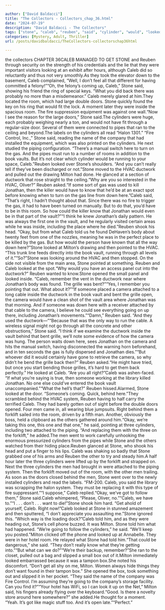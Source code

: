 ```yaml
---

author: ["David Baldacci"]
title: "The Collectors - Collectors_chap_36.html"
date: "2024-07-19"
description: "David Baldacci - The Collectors"
tags: ["stone", "caleb", "reuben", "said", "cylinder", "would", "looked", "jonathan", "one", "vault", "room", "door", "gas", "ductwork", "milton", "camera", "inside", "fire", "hvac", "grille", "behind", "men", "get", "found", "book"]
categories: [Mystery, Adult, Thriller]
url: /posts/davidbaldacci/TheCollectors-collectorschap36html

---
```


the collectors
CHAPTER 36CALEB MANAGED TO GET STONE and Reuben through security on the strength of his credentials and the lie that they were important visitors looking at an exhibit after hours, although Caleb did so reluctantly and thus not very smoothly.As they took the elevator down to the basement, Caleb complained, “Well, I don’t feel all that different for having committed a felony!”“Oh, the felony’s coming up, Caleb,” Stone said, showing his friend the ring of special keys. “What you did back there was probably no more than a misdemeanor.” Caleb merely glared at him.They located the room, which had large double doors. Stone quickly found the key on his ring that would fit the lock. A moment later they were inside the spacious room. The fire suppression equipment was against one wall.“Now I see the reason for the large doors,” Stone said.The cylinders were huge, each probably weighing nearly a ton, and would not have fit through a regular-size door. Several of them were connected to pipes that ran to the ceiling and beyond.The labels on the cylinders all read “Halon 1301.” “Fire Control, Inc.,” Stone said, reading the name of the company that had installed the equipment, which was also printed on the cylinders. He next studied the piping configuration. “There’s a manual switch here to turn on the gas. And the pipes must run to a number of rooms in addition to the book vaults. But it’s not clear which cylinder would be running to your space, Caleb.”Reuben looked over Stone’s shoulders. “And you can’t really tell if they’ve been discharged or not.”Stone moved to the HVAC ductwork and pulled out the drawing Milton had done. He glanced at a section of ductwork that rose straight to the ceiling.“Why are you so interested in the HVAC, Oliver?” Reuben asked.“If some sort of gas was used to kill Jonathan, then the killer would have to know that he’d be at an exact spot before knowing when to turn on the gas line from down here.”Caleb said, “That’s right, I hadn’t thought about that. Since there was no fire to trigger the gas, it had to have been turned on manually. But to do that, you’d have to be in this room. So how could the killer know that Jonathan would even be in that part of the vault?”“I think he knew Jonathan’s daily pattern. He was always the first one in the vault, and he regularly visited certain areas while he was inside, including the place where he died.”Reuben shook his head. “Okay, but from what Caleb told us he found DeHaven’s body about twenty feet from one of the nozzles, meaning he was in the perfect place to be killed by the gas. But how would the person have known that all the way down here?”Stone looked at Milton’s drawing and then pointed to the HVAC. “This trunk line feeds directly into the book vault, running through all levels of it.”“So?”Stone was looking around the HVAC and then stopped. On the side not visible from the main area, Stone pointed at something. Reuben and Caleb looked at the spot.“Why would you have an access panel cut into the ductwork?” Reuben wanted to know.Stone opened the small panel and looked inside. “Caleb, remember the vent in the ductwork near where Jonathan’s body was found. The grille was bent?”“Yes, I remember you pointing that out. What about it?”“If someone placed a camera attached to a long cable inside the ductwork in the book vault and bent the grille open, the camera would have a clean shot of the vault area where Jonathan was that morning. And if someone was down here with a receiver attached by that cable to the camera, I believe he could see everything going on up there, including Jonathan’s movements.”“Damn,” Reuben said. “And they used the ductwork—”“Because that was the only way to run the cable. A wireless signal might not go through all the concrete and other obstructions,” Stone said. “I think if we examine the ductwork inside the vault behind that bent grille, we’ll note some evidence of how the camera was hung. The person waits down here, sees Jonathan on the camera and hits the manual switch, having disconnected the warning horn beforehand, and in ten seconds the gas is fully dispersed and Jonathan dies.”“But whoever did it would certainly have gone to retrieve the camera, so why didn’t he bend the grille back then?” Reuben asked.“He might have tried, but once you start bending those grilles, it’s hard to get them back perfectly.” He looked at Caleb. “Are you all right?”Caleb was ashen-faced. “If what you’re saying is true, then someone working at the library killed Jonathan. No one else could’ve entered the book vault unaccompanied.”“What the hell’s that?” Reuben hissed.Alarmed, Stone looked at the door. “Someone’s coming. Quick, behind here.”They scrambled behind the HVAC system, Reuben having to half carry the terrified Caleb. They had barely gotten out of sight before the double doors opened. Four men came in, all wearing blue jumpsuits. Right behind them a forklift sailed into the room, driven by a fifth man. Another, obviously the boss, held a clipboard as the others gathered around him.“Okay, we’re taking this one, this one and that one,” he said, pointing at three cylinders, including two attached to the piping. “And replacing them with the three on the forklift,” he added.The men went to work carefully unhooking the enormous pressurized cylinders from the pipes while Stone and the others watched from their hiding place.Reuben glanced at Stone, who shook his head and put a finger to his lips. Caleb was shaking so badly that Stone grabbed one of his arms and Reuben the other to try and steady him.A half hour later the three cylinders were lifted up by the forklift and strapped on. Next the three cylinders the men had brought in were attached to the piping system. Then the forklift moved out of the room, with the other men trailing. As soon as the doors closed behind the men, Stone went over to the newly installed cylinders and read the labels. “FM-200. Caleb, you said the library was scrapping the halon system. They must be replacing it with this type of fire suppressant.”“I suppose,” Caleb replied.“Okay, we’ve got to follow them,” Stone said.Caleb whimpered, “Please, Oliver, no.”“Caleb, we have to.”“I . . . don’t . . . want to die!”Stone shook him hard. “Get ahold of yourself, Caleb. Right now!”Caleb looked at Stone in stunned amazement and then sputtered, “I don’t appreciate you assaulting me.”Stone ignored this. “Which way is the loading dock?”Caleb told him, and as they were heading out, Stone’s cell phone buzzed. It was Milton. Stone told him what had happened. “We’re going to follow the cylinders,” he said. “We’ll keep you posted.”Milton clicked off the phone and looked up at Annabelle. They were in her hotel room. He relayed what Stone had told him.“That could be dangerous,” she said. “They don’t really know what they’re getting into.”“But what can we do?”“We’re their backup, remember?”She ran to the closet, pulled out a bag and slipped a small box out of it.Milton immediately looked embarrassed because it was a tampon box.She noted his discomfort. “Don’t get all shy on me, Milton. Women always hide things they don’t want found in their tampon box.” She opened the box, took something out and slipped it in her pocket. “They said the name of the company was Fire Control. I’m assuming they’re going to the company’s storage facility. Can you find it?”“Your hotel has WiFi, so I can look it up on the Net,” Milton said, his fingers already flying over the keyboard.“Good. Is there a novelty store around here somewhere?” she added.He thought for a moment. “Yeah. It’s got like magic stuff too. And it’s open late.”“Perfect.”